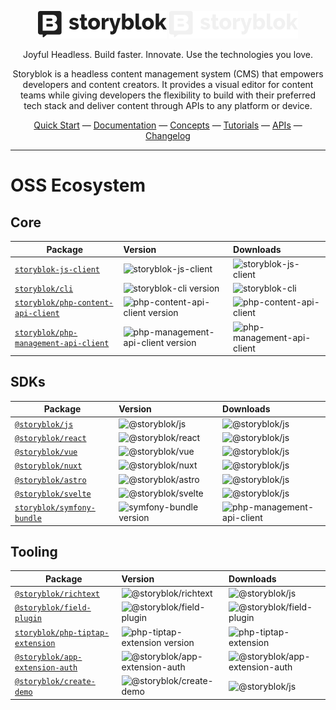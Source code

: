 
<div align="center">

![Storyblok ImagoType](./public/storyblok-imagotype-dark.svg#gh-light-mode-only)
![Storyblok ImagoType](./public/storyblok-imagotype-light.svg#gh-dark-mode-only)

</div>

<p align="center">
Joyful Headless. Build faster. Innovate. Use the technologies you love.
<p>

<p align="center">
Storyblok is a headless content management system (CMS) that empowers developers and content creators. It provides a visual editor for content teams while giving developers the flexibility to build with their preferred tech stack and deliver content through APIs to any platform or device.
<p>

<div align="center">
  <a href="https://www.storyblok.com/technologies">Quick Start</a> —
  <a href="https://www.storyblok.com/docs/">Documentation</a> —
  <a href="https://www.storyblok.com/docs/concepts/">Concepts</a> —
  <a href="https://www.storyblok.com/tutorials">Tutorials</a> —
  <a href="https://www.storyblok.com/docs/api">APIs</a> —
  <a href="https://www.storyblok.com/changelog">Changelog</a>
</div>


---

# OSS Ecosystem

## Core

| Package                                                                                         | Version                                                                                                                                 | Downloads                                                                                                                        |
| ----------------------------------------------------------------------------------------------- | :-------------------------------------------------------------------------------------------------------------------------------------- | :------------------------------------------------------------------------------------------------------------------------------- |
| [`storyblok-js-client` ](https://github.com/storyblok/storyblok-js-client)                      | ![storyblok-js-client](https://img.shields.io/npm/v/storyblok-js-client/latest.svg?label=%20&color=59b5ff)                              | ![storyblok-js-client](https://img.shields.io/npm/dm/storyblok-js-client.svg?label=%20&color=59b5ff)                             |
| [`storyblok/cli`](https://github.com/storyblok/storyblok-cli)                                   | ![storyblok-cli version](https://img.shields.io/npm/v/storyblok/latest.svg?label=%20&color=59b5ff)                                      | ![storyblok-cli](https://img.shields.io/npm/dm/storyblok.svg?label=%20&color=59b5ff)                                             |
| [`storyblok/php-content-api-client`](https://github.com/storyblok/php-content-api-client)       | ![php-content-api-client version](https://img.shields.io/packagist/v/storyblok/php-content-api-client.svg?label=%20&color=59b5ff)       | ![php-content-api-client](https://img.shields.io/packagist/dm/storyblok/php-content-api-client.svg?label=%20&color=59b5ff)       |
| [`storyblok/php-management-api-client`](https://github.com/storyblok/php-management-api-client) | ![php-management-api-client version](https://img.shields.io/packagist/v/storyblok/php-management-api-client.svg?label=%20&color=59b5ff) | ![php-management-api-client](https://img.shields.io/packagist/dm/storyblok/php-management-api-client.svg?label=%20&color=59b5ff) |

## SDKs

| Package                                                                                 | Version                                                                                                                        | Downloads                                                                                                             |
| --------------------------------------------------------------------------------------- | :----------------------------------------------------------------------------------------------------------------------------- | :-------------------------------------------------------------------------------------------------------------------- |
| [`@storyblok/js` ](https://github.com/storyblok/monoblok/tree/main/packages/js)         | ![@storyblok/js](https://img.shields.io/npm/v/@storyblok/js/latest.svg?label=%20&color=34495E&logo=javascript)                 | ![@storyblok/js](https://img.shields.io/npm/dm/@storyblok/js.svg?label=%20&color=34495E)                              |
| [`@storyblok/react` ](https://github.com/storyblok/monoblok/tree/main/packages/react)   | ![@storyblok/react](https://img.shields.io/npm/v/@storyblok/react/latest.svg?label=%20&color=34495E&logo=react)                | ![@storyblok/js](https://img.shields.io/npm/dm/@storyblok/react.svg?label=%20&color=34495E)                           |
| [`@storyblok/vue` ](https://github.com/storyblok/monoblok/tree/main/packages/vue)       | ![@storyblok/vue](https://img.shields.io/npm/v/@storyblok/vue/latest.svg?label=%20&color=34495E&logo=vue.js)                   | ![@storyblok/js](https://img.shields.io/npm/dm/@storyblok/vue.svg?label=%20&color=34495E)                             |
| [`@storyblok/nuxt` ](https://github.com/storyblok/monoblok/tree/main/packages/nuxt)     | ![@storyblok/nuxt](https://img.shields.io/npm/v/@storyblok/nuxt/latest.svg?label=%20&color=34495E&logo=nuxt)                   | ![@storyblok/js](https://img.shields.io/npm/dm/@storyblok/nuxt.svg?label=%20&color=34495E)                            |
| [`@storyblok/astro` ](https://github.com/storyblok/monoblok/tree/main/packages/astro)   | ![@storyblok/astro](https://img.shields.io/npm/v/@storyblok/astro/latest.svg?label=%20&color=34495E&logo=astro)                | ![@storyblok/js](https://img.shields.io/npm/dm/@storyblok/astro.svg?label=%20&color=34495E)                           |
| [`@storyblok/svelte` ](https://github.com/storyblok/monoblok/tree/main/packages/svelte) | ![@storyblok/svelte](https://img.shields.io/npm/v/@storyblok/svelte/latest.svg?label=%20&color=34495E&logo=svelte)             | ![@storyblok/js](https://img.shields.io/npm/dm/@storyblok/svelte.svg?label=%20&color=34495E)                          |
| [`storyblok/symfony-bundle`](https://github.com/storyblok/symfony-bundle)               | ![symfony-bundle version](https://img.shields.io/packagist/v/storyblok/symfony-bundle.svg?label=%20&color=34495E&logo=symfony) | ![php-management-api-client](https://img.shields.io/packagist/dm/storyblok/symfony-bundle.svg?label=%20&color=34495E) |

## Tooling

| Package                                                                                     | Version                                                                                                                        | Downloads                                                                                                                |
| ------------------------------------------------------------------------------------------- | :----------------------------------------------------------------------------------------------------------------------------- | :----------------------------------------------------------------------------------------------------------------------- |
| [`@storyblok/richtext` ](https://github.com/storyblok/monoblok/tree/main/packages/richtext) | ![@storyblok/richtext](https://img.shields.io/npm/v/@storyblok/richtext/latest.svg?label=%20&color=8d60ff)                     | ![@storyblok/js](https://img.shields.io/npm/dm/@storyblok/richtext.svg?label=%20&color=8d60ff)                           |
| [`@storyblok/field-plugin` ](https://github.com/storyblok/field-plugin)                     | ![@storyblok/field-plugin](https://img.shields.io/npm/v/@storyblok/field-plugin/latest.svg?label=%20&color=8d60ff)             | ![@storyblok/field-plugin](https://img.shields.io/npm/dm/@storyblok/field-plugin.svg?label=%20&color=8d60ff)             |
| [`storyblok/php-tiptap-extension`](https://github.com/storyblok/php-tiptap-extension)       | ![php-tiptap-extension version](https://img.shields.io/packagist/v/storyblok/php-tiptap-extension.svg?label=%20&color=8d60ff)  | ![php-tiptap-extension](https://img.shields.io/packagist/dm/storyblok/php-tiptap-extension.svg?label=%20&color=8d60ff)   |
| [`@storyblok/app-extension-auth` ](https://github.com/storyblok/app-extension-auth)         | ![@storyblok/app-extension-auth](https://img.shields.io/npm/v/@storyblok/app-extension-auth/latest.svg?label=%20&color=8d60ff) | ![@storyblok/app-extension-auth](https://img.shields.io/npm/dm/@storyblok/app-extension-auth.svg?label=%20&color=8d60ff) |
| [`@storyblok/create-demo` ](https://github.com/storyblok/storyblok-create-demo)             | ![@storyblok/create-demo](https://img.shields.io/npm/v/@storyblok/create-demo/latest.svg?label=%20&color=8d60ff)               | ![@storyblok/js](https://img.shields.io/npm/dm/@storyblok/create-demo.svg?label=%20&color=8d60ff)                        |

